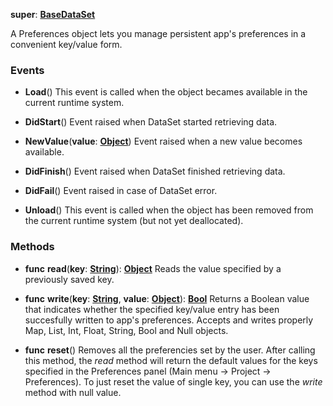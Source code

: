 **super**: **[BaseDataSet](BaseDataSet.md)**

A Preferences object lets you manage persistent app's preferences in a convenient key/value form.

### Events

* **Load**()
This event is called when the object becames available in the current runtime system.

* **DidStart**()
Event raised when DataSet started retrieving data.

* **NewValue**(**value**: **[Object](../gravity/object.md)**)
Event raised when a new value becomes available.

* **DidFinish**()
Event raised when DataSet finished retrieving data.

* **DidFail**()
Event raised in case of DataSet error.

* **Unload**()
This event is called when the object has been removed from the current runtime system (but not yet deallocated).



### Methods

* **func** **read**(**key**: **[String](../gravity/string.md)**): <strong>[Object](../gravity/object.md)</strong> 
Reads the value specified by a previously saved key.

* **func** **write**(**key**: **[String](../gravity/string.md)**, **value**: **[Object](../gravity/object.md)**): <strong>[Bool](../gravity/bool.md)</strong> 
Returns a Boolean value that indicates whether the specified key/value entry has been succesfully written to app's preferences. Accepts and writes properly Map, List, Int, Float, String, Bool and Null objects.

* **func** **reset**()
Removes all the preferencies set by the user. After calling this method, the <i>read</i> method will return the default values for the keys specified in the Preferences panel (Main menu -> Project -> Preferences). To just reset the value of single key, you can use the <i>write</i> method with null value.





